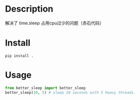 # Description
解决了 time.sleep 占用cpu过少的问题（赤石代码）

# Install
`pip install .`

# Usage
``` python
from better_sleep import better_sleep
better_sleep(10, 5) # sleep 10 seconds with 5 heavy threads.
```

